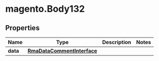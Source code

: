 # magento.Body132

## Properties
Name | Type | Description | Notes
------------ | ------------- | ------------- | -------------
**data** | [**RmaDataCommentInterface**](RmaDataCommentInterface.md) |  | 



